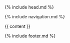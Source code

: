 <!DOCTYPE html>
<html lang="en">

<head>

  {% include head.md %}

</head>

<body>

  {% include navigation.md %}

  {{ content }}

  {% include footer.md %}

  <!-- Bootstrap core JavaScript -->
  <script src="{{ site.baseurl }}/vendor/jquery/jquery.min.js"></script>
  <script src="{{ site.baseurl }}/vendor/bootstrap/js/bootstrap.bundle.min.js"></script>

</body>

</html>
